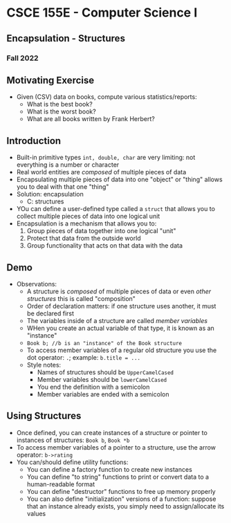 
# CSCE 155E - Computer Science I
## Encapsulation - Structures
### Fall 2022

## Motivating Exercise

* Given (CSV) data on books, compute various statistics/reports:
  * What is the best book?
  * What is the worst book?
  * What are all books written by Frank Herbert?

## Introduction

* Built-in primitive types `int, double, char` are very limiting: not everything is a number or character
* Real world entities are *composed* of multiple pieces of data
* Encapsulating multiple pieces of data into one "object" or "thing" allows you to deal with that one "thing"
* Solution: encapsulation
  * C: structures
* YOu can define a user-defined type called a `struct` that allows you to collect multiple pieces of data into one logical unit
* Encapsulation is a mechanism that allows you to:
  1. Group pieces of data together into one logical "unit"
  2. Protect that data from the outside world
  3. Group functionality that acts on that data with the data

## Demo

* Observations:
  * A structure is *composed* of multiple pieces of data or even *other structures* this is called "composition"
  * Order of declaration matters: if one structure uses another, it must be declared first
  * The variables inside of a structure are called *member variables*
  * WHen you create an actual variable of that type, it is known as an "instance"
  * `Book b; //b is an "instance" of the Book structure`
  * To access member variables of a regular old structure you use the dot operator: `.`; example: `b.title = ...`
  * Style notes:
    * Names of structures should be `UpperCamelCased`
    * Member variables should be `lowerCamelCased`
    * You end the definition with a semicolon
    * Member variables are ended with a semicolon

## Using Structures

* Once defined, you can create instances of a structure or pointer to instances of structures: `Book b`, `Book *b`
* To access member variables of a pointer to a structure, use the arrow operator: `b->rating`
* You can/should define utility functions:
  * You can define a factory function to create new instances
  * You can define "to string" functions to print or convert data to a human-readable format
  * You can define "destructor" functions to free up memory properly
  * You can also define "initialization" versions of a function: suppose that an instance already exists, you simply need to assign/allocate its values


```text









```
